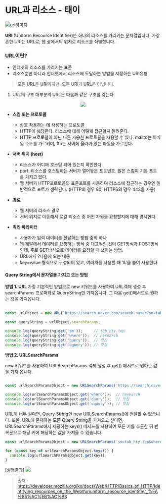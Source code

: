 # URL과 리소스 - 태이
<img src="https://ifh.cc/g/6rlhdj.jpg" alt="uri이미지">

<b>URI</b> (Uniform Resource Identifier)는 하나의 리소스를 가리키는 문자열입니다. 가장 흔한 URI는 URL로, 웹 상에서의 위치로 리소스를 식별합니다.

### URL이란?
- 인터넷의 리소스를 가리키는 표준
- 리소스뿐만 아니라 인터넷에서 리소스에 도달하는 방법을 지정하는 URI유형

> 모든 <b>URL</b>은 <b>URI</b>이지만, 모든 <b>URI</b>가 <b>URL</b>은 아닙니다. 

1. URL의 구조
대부분의 URL은 다음과 같은 구조를 갖는다. 
<p align="center"><img src="https://ifh.cc/g/7h52F7.png"></p>

- <b> 스킴 또는 프로토콜</b>
   - 상호 작용하는 데 사용하는 프로토콜
  - HTTP에 해당한다. 리소스에 대해 어떻게 접근할지 알려준다.
  - HTTP 프로토콜이 아닌 다른 가용한 프로토콜을 사용할 수 있다. mailto는 이메일 주소를 가르키며, ftp는 서버에 올라가 있는 파일을 가르킨다.

- <b>서버 위치 (host)</b>
  - 리소스가 어디에 호스팅 되어 있는지 확인한다.
  - port: 리소스를 호스팅하는 서버가 열어놓은 포트번호. 많은 스킴이 기본 포트를 가지고 있다. 
  - 웹 서버가 HTTP프로토콜의 표준포트를 사용하여 리소스에 접근하는 경우엔 일반적으로 포트가 생략된다. (HTTP의 경우 80, HTTPS의 경우 443을 사용)
- <b>경로</b>
  - 웹 서버의 리소스 경로
  - 서버 위치로 이동해서 로컬 리소스 중 어떤 자원을 요청할지에 대해 명시한다.

- <b>쿼리 파라미터</b>
  - 사용자가 입력 데이터를 전달하는 방법 중의 하나 
  - 웹 개발에서 데이터를 요청하는 방식 중 대표적인 것이 GET방식과 POST방식인데, 주로 GET방식으로 데이터를 요청할 때 쓰이는 방법.
  - URL에서 ?다음에 오는 내용
  - key=value 형식으로 구성되어 있고, 여러개를 사용할 때 '&'을 붙여 사용한다. 

#### Query String에서 문자열을 가지고 오는 방법 

<b>방법 1. URL </b>
가장 기본적인 방법으로 new 키워드를 사용하여 URL객체 생성 후 searchParams 프로퍼티로 QueryString만 가져옵니다. 그 다음 get()메서드로 원하는 값을 가져옵니다. 
```javascript
  
const urlObject = new URL(`https://search.naver.com/search.naver?sm=tab_hty.top&where=nexearch&query=맛집&oquery=맛집&tqi=hz19wlprvxZsscqdQmRssssst04-255238`);

const queryString = urlObject.searchParams;

console.log(queryString.get('sm'));     // tab_hty.top
console.log(queryString.get('where'));  // nexearch
console.log(queryString.get('query'));  // 맛집
console.log(queryString.get('oquery')); // 맛집

```

<b>방법 2. URLSearchParams </b>

new 키워드를 사용하여 URLSearchParams 객체 생성 후 get() 메서드로 원하는 값을 가져 옵니다. 

```javascript
  
const urlSearchParamsObject = new URLSearchParams('https://search.naver.com/search.naver?sm=tab_hty.top&where=nexearch&query=맛집&oquery=맛집&tqi=hz19wlprvxZsscqdQmRssssst04-255238');

console.log(urlSearchParamsObject.get('where'));  // nexearch
console.log(urlSearchParamsObject.get('query'));  // 맛집
console.log(urlSearchParamsObject.get('oquery')); // 맛집

```
URL이 너무 길다면, Query String만 new URLSearchParams()에 전달할 수 있습니다. 
또한, URL에 존재하는 모든 Query String을 가져오고 싶다면, URLSearchParams에서 제공하는 keys() 메서드를 사용하여 모든 키를 추출한 뒤 반복문으로 해당 키에 해당하는 값을 가져올 수 있습니다. 

```javascript
const urlSearchParamsObject = new URLSearchParams('sm=tab_hty.top&where=nexearch&query=맛집&oquery=맛집&tqi=hz19wlprvxZsscqdQmRssssst04-255238');

for (const key of urlSearchParamsObject.keys()) {
  console.log(urlSearchParamsObject.get(key));
}
```
[실행결과]
<img src="https://ifh.cc/g/nGKDPN.png">


  >출처 : https://developer.mozilla.org/ko/docs/Web/HTTP/Basics_of_HTTP/Identifying_resources_on_the_Web#uriuniform_resource_identifier_%EA%B5%AC%EB%AC%B8
